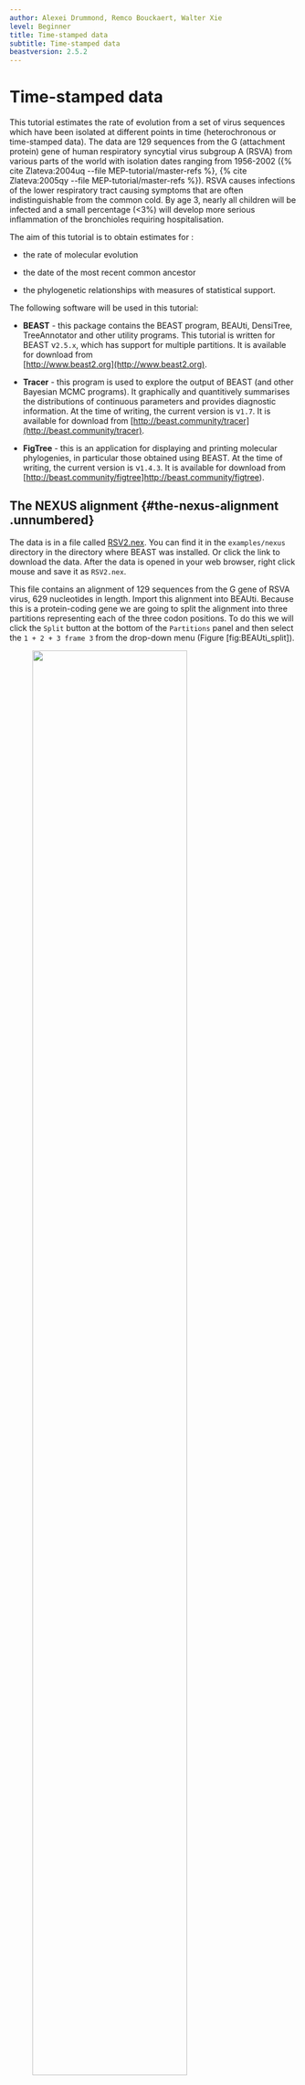 ```yaml
---
author: Alexei Drummond, Remco Bouckaert, Walter Xie
level: Beginner
title: Time-stamped data
subtitle: Time-stamped data
beastversion: 2.5.2
---
```


# Time-stamped data

This tutorial estimates the rate of evolution from a set of virus
sequences which have been isolated at different points in time
(heterochronous or time-stamped data). The data are 129 sequences from
the G (attachment protein) gene of human respiratory syncytial virus
subgroup A (RSVA) from various parts of the world with isolation dates
ranging from 1956-2002 
({% cite Zlateva:2004uq --file MEP-tutorial/master-refs %}, {% cite Zlateva:2005qy --file MEP-tutorial/master-refs %}). 
RSVA causes
infections of the lower respiratory tract causing symptoms that are
often indistinguishable from the common cold. By age 3, nearly all
children will be infected and a small percentage (<3%) will develop
more serious inflammation of the bronchioles requiring hospitalisation.

The aim of this tutorial is to obtain estimates for :

-   the rate of molecular evolution

-   the date of the most recent common ancestor

-   the phylogenetic relationships with measures of statistical support.

The following software will be used in this tutorial:

-   **BEAST** - this package contains the BEAST program, BEAUti,
    DensiTree, TreeAnnotator and other utility programs. This tutorial
    is written for BEAST v`2.5.x`, which has support for multiple
    partitions. It is available for download from\
    [http://www.beast2.org](http://www.beast2.org).

-   **Tracer** - this program is used to explore the output of BEAST
    (and other Bayesian MCMC programs). It graphically and quantitively
    summarises the distributions of continuous parameters and provides
    diagnostic information. At the time of writing, the current version
    is v`1.7`. It is available for download from
    [http://beast.community/tracer](http://beast.community/tracer).

-   **FigTree** - this is an application for displaying and printing
    molecular phylogenies, in particular those obtained using BEAST. At
    the time of writing, the current version is v`1.4.3`. It is
    available for download from [http://beast.community/figtree]http://beast.community/figtree).

## The NEXUS alignment {#the-nexus-alignment .unnumbered}

The data is in a file called
[RSV2.nex](https://github.com/CompEvol/beast2/blob/master/examples/nexus/RSV2.nex?raw=true).
You can find it in the `examples/nexus` directory in the directory
where BEAST was installed. Or click the link to download the data. After
the data is opened in your web browser, right click mouse and save it as
`RSV2.nex`.

This file contains an alignment of 129 sequences from the G gene of RSVA
virus, 629 nucleotides in length. Import this alignment into BEAUti.
Because this is a protein-coding gene we are going to split the
alignment into three partitions representing each of the three codon
positions. To do this we will click the `Split` button at the
bottom of the `Partitions` panel and then select the `1 + 2 + 3
frame 3` from the drop-down menu (Figure \[fig:BEAUti\_split\]).

<figure>
	<a name="fig:BEAUti\_split"></a>
	<img style="width:80.0%;" src="figures//BEAUti_split.png" alt="">
	<figcaption>Figure 1: Split the alignment</figcaption>
</figure>
<br>

This signifies that the first full codon starts at the third nucleotide
in the alignment. This will create three rows in the partitions panel.
You will have to re-link the tree and clock models across the three
partitions (and name them `tree` and `clock` respectively) before
continuing to the next step. The partition panel should now look
something like this:

<figure>
	<a name="fig:BEAUti\_partition"></a>
	<img style="width:80.0%;" src="figures/BEAUti_partition.png" alt="">
	<figcaption>Figure 2: A screenshot of the Partitions tab in BEAUti</figcaption>
</figure>
<br>

## Tip dates {#tip-dates .unnumbered}

By default all the taxa are assumed to have a date of zero (i.e. the
sequences are assumed to be sampled at the same time). In this case, the
RSVA sequences have been sampled at various dates going back to the
1950s. The actual year of sampling is given in the name of each taxon
and we could simply edit the value in the Date column of the table to
reflect these. However, if the taxa names contain the calibration
information, then a convenient way to specify the dates of the sequences
in BEAUti is to click the checkbox `Use tip dates` and then use
the `Configure` button at the top of the `Tip Dates` panel.
Clicking this will make a dialog box appear.

<figure>
	<a name="fig:BEAUti\_GuessDates"></a>
	<img style="width:80.0%;" src="figures/BEAUti_GuessDates.png" alt="">
	<figcaption>Figure 3: Guess dates dialog</figcaption>
</figure>
<br>

Select the option to `use everything`, choose `after last` from from
drop-down box and type `s` into the corresponding text box. This will
extract the trailing numbers from the taxon names after the last little
`s`, which are interpreted as the year (in this case since 1900) that
the sample was isolated.

The dates panel should now look something like this:

<figure>
	<a name="fig:BEAUti\_dates"></a>
	<img style="width:80.0%;" src="figures/BEAUti_dates.png" alt="">
	<figcaption>Figure 4: Dates panel</figcaption>
</figure>
<br>

## Setting the substitution model {#setting-the-substitution-model .unnumbered}

We will use the HKY model with empirical base frequencies for all three
partitions. To do this first link the site partitions and then choose
HKY and Empirical from the Subst Model and Frequencies drop-boxes. Also
check the estimate box for the Mutation Rate,which will finally trigger
to check the `Fix mean mutation rate` box.

<figure>
	<a name="fig:BEAUti\_Site\_Model"></a>
	<img style="width:80.0%;" src="figures/BEAUti_Site_Model.png" alt="">
	<figcaption>Figure 5: Site model</figcaption>
</figure>
<br>

Then, hold `shift` key to select all site models on the left side, and
click `OK` to clone the setting from defined site model (Figure
\[fig:cloneFrom\]). Go through each site model, as you can see, their
configurations are same now.

<figure>
	<a name="fig:cloneFrom"></a>
	<img style="width:80.0%;" src="figures/cloneFrom.png" alt="">
	<figcaption>Figure 6: Clone configuration from one site model to others.</figcaption>
</figure>
<br>


### Priors 

To set up the priors, select the `Priors` tab. Choose `Coalescent Constant Population` 
for the tree prior. Set the prior on the clockRate
parameter to a log-normal with `M=-5` and `S=1.25`.

<figure>
	<a name="fig:BEAUti\_priors"></a>
	<img style="width:80.0%;" src="figures/BEAUti_priors.png" alt="">
	<figcaption>Figure 7: Priors</figcaption>
</figure>
<br>

## Setting the MCMC options

For this dataset let’s initially set the chain length to `2000000` as this will
run reasonably quickly on most modern computers. Set the sampling
frequencies for the screen to `10000`, the trace log file to `400` and the trees
file to `400`.

<figure>
	<a name="fig:BEAUti\_mcmc"></a>
	<img style="width:80.0%;" src="figures/BEAUti_mcmc.png" alt="">
	<figcaption>Figure 8: MCMC options</figcaption>
</figure>
<br>

## Running BEAST {#running-beast .unnumbered}

Save the BEAST file (e.g. `RSV2.xml`) and run it in BEAST.

<figure>
	<a name="fig:BEAST"></a>
	<img style="width:80.0%;" src="figures/BEAST.png" alt="">
	<figcaption>Figure 9: A screenshot of BEAST.</figcaption>
</figure>
<br>

Now run BEAST and when it asks for an input file, provide your newly
created XML file as input. BEAST will then run until it has finished
reporting information to the screen. The actual results files are save
to the disk in the same location as your input file. The output to the
screen will look something like this:

```
                 BEAST v2.2.0, 2002-2014
           Bayesian Evolutionary Analysis Sampling Trees
                     Designed and developed by
    Remco Bouckaert, Alexei J. Drummond, Andrew Rambaut and Marc A. Suchard
                                  
                   Department of Computer Science
                       University of Auckland
                      remco@cs.auckland.ac.nz
                      alexei@cs.auckland.ac.nz
                                  
                 Institute of Evolutionary Biology
                      University of Edinburgh
                         a.rambaut@ed.ac.uk
                                  
                  David Geffen School of Medicine
               University of California, Los Angeles
                         msuchard@ucla.edu
                                  
                    Downloads, Help & Resources:
                            http://beast2.org/
                                  
    Source code distributed under the GNU Lesser General Public License:
                    http://github.com/CompEvol/beast2
                                  
                         BEAST developers:
        Alex Alekseyenko, Trevor Bedford, Erik Bloomquist, Joseph Heled, 
        Sebastian Hoehna, Denise Kuehnert, Philippe Lemey, Wai Lok Sibon Li, 
        Gerton Lunter, Sidney Markowitz, Vladimir Minin, Michael Defoin Platel, 
                Oliver Pybus, Chieh-Hsi Wu, Walter Xie
                                  
                             Thanks to:
            Roald Forsberg, Beth Shapiro and Korbinian Strimmer

    ... ...

            1999000     -6131.9540        80.2        -5496.4810      -635.4730 2m3s/Msamples
            2000000     -6142.7389        80.7        -5506.2818      -636.4570 2m3s/Msamples

    Operator                                                Tuning    #accept    #reject      Pr(m)  Pr(acc|m)
    ScaleOperator(treeScaler.t:tree)                        0.7224        546      71568     0.0360     0.0076 Try setting scaleFactor to about 0.85
    ScaleOperator(treeRootScaler.t:tree)                    0.6019       5076      66818     0.0360     0.0706 Try setting scaleFactor to about 0.776
    Uniform(UniformOperator.t:tree)                              -     387274     334094     0.3601     0.5369 
    SubtreeSlide(SubtreeSlide.t:tree)                       3.9556      57963     302626     0.1801     0.1607 
    Exchange(narrow.t:tree)                                      -      88179     271422     0.1801     0.2452 
    Exchange(wide.t:tree)                                        -        153      71541     0.0360     0.0021 
    WilsonBalding(WilsonBalding.t:tree)                          -        365      71560     0.0360     0.0051 
    ScaleOperator(StrictClockRateScaler.c:clock)            0.7869      17571      54573     0.0360     0.2436 
    UpDownOperator(strictClockUpDownOperator.c:clock)       0.7594        673      70876     0.0360     0.0094 Try setting scaleFactor to about 0.871
    ScaleOperator(KappaScaler.s:RSV2_1)                     0.4069        581       1743     0.0012     0.2500 
    DeltaExchangeOperator(FixMeanMutationRatesOperator)     0.3833       8247      39773     0.0240     0.1717 
    ScaleOperator(KappaScaler.s:RSV2_2)                     0.4276        583       1790     0.0012     0.2457 
    ScaleOperator(KappaScaler.s:RSV2_3)                     0.4421        589       1774     0.0012     0.2493 
    ScaleOperator(PopSizeScaler.t:tree)                     0.5907      18802      53241     0.0360     0.2610 

         Tuning: The value of the operator's tuning parameter, or '-' if the operator can't be optimized.
        #accept: The total number of times a proposal by this operator has been accepted.
        #reject: The total number of timEnd likelihood: -6142.738945357851
    es a proposal by this operator has been rejected.
          Pr(m): The probability this operator is chosen in a step of the MCMC (i.e. the normalized weight).
      Pr(acc|m): The acceptance probability (#accept as a fraction of the total proposals for this operator).


    Total calculation time: 249.968 seconds
```

## Analysing the BEAST output {#analysing-the-beast-output .unnumbered}

Note that the effective sample sizes (ESSs) for many of the logged
quantities are small (ESSs less than 100 will be highlighted in red by
Tracer). This is not good. A low ESS means that the trace contains a lot
of correlated samples and thus may not represent the posterior
distribution well. In the bottom right of the window is a frequency plot
of the samples which is expected given the low ESSs is extremely rough.

If we select the tab on the right-hand-side labelled `Trace` we can view
the raw trace, that is, the sampled values against the step in the MCMC
chain.

<figure>
	<a name="fig:Tracer1"></a>
	<img style="width:80.0%;" src="figures/Tracer1.png" alt="">
	<figcaption>Figure 10: A screenshot of Tracer.</figcaption>
</figure>
<br>

Here you can see how the samples are correlated. There are 5000 samples
in the trace (we ran the MCMC for steps sampling every 400) but adjacent
samples often tend to have similar values. The ESS for the absolute rate
of evolution (clockRate) is about 62 so we are only getting 1
independent sample to every `81=5000/62` actual samples). With a short
run such as this one, it may also be the case that the default burn-in
of 10% of the chain length is inadequate. Not excluding enough of the
start of the chain as burn-in will render estimates of ESS unreliable.

The simple response to this situation is that we need to run the chain
for longer. Given the lowest ESS (for the constant coalescent) is
`44`, it would suggest that we have to run the chain for at least
5 times the length to get reasonable ESSs that are `>200`. So let’s go
for a chain length of 10000000 and log every 2000. Go back to the `MCMC`
options section in BEAUti, and create a new BEAST XML file with a longer
chain length. Now run BEAST and load the new log file into Tracer (you
can leave the old one loaded for comparison).

Click on the Trace tab and look at the raw trace plot.

<figure>
	<a name="fig:Tracer\_density"></a>
	<img style="width:80.0%;" src="figures/Tracer2.png" alt="">
	<figcaption>Figure 11: tracer</figcaption>
</figure>
<br>

Again we have chosen options that produce 5000 samples and with an ESS
of about `342` there is still auto-correlation between the samples but
`>340` effectively independent samples will now provide a very good
estimate of the posterior distribution. There are no obvious trends in
the plot which would suggest that the MCMC has not yet converged, and
there are no significant long range fluctuations in the trace which
would suggest poor mixing.

As we are satisfied with the mixing we can now move on to one of the
parameters of interest: substitution rate. Select `clockRate` in the
left-hand table. This is the average substitution rate across all sites
in the alignment. Now choose the density plot by selecting the tab
labeled `Marginal Density`. This shows a plot of the marginal
posterior probability density of this parameter. You should see a plot
similar to this:

<figure>
	<a name="fig:Tracer\_density"></a>
	<img style="width:80.0%;" src="figures/Tracer_density.png" alt="">
	<figcaption>Figure 12: marginal density in tracer</figcaption>
</figure>
<br>

As you can see the posterior probability density is roughly bell-shaped.
There is some sampling noise which would be reduced if we ran the chain
for longer or sampled more often but we already have a good estimate of
the mean and HPD interval. You can overlay the density plots of multiple
traces in order to compare them (it is up to the user to determine
whether they are comparable on the the same axis or not). Select the
relative substitution rates for all three codon positions in the table
to the left (labelled `mutationRate.1`, `mutationRate.2` and
`mutationRate.3`). You will now see the posterior probability densities
for the relative substitution rate at all three codon positions
overlaid:

<figure>
	<a name="fig:Tracer\_relativeRates"></a>
	<img style="width:80.0%;" src="figures/Tracer_relativeRates.png" alt="">
	<figcaption>Figure 13: The posterior probability densities for the relative substitution rates</figcaption>
</figure>
<br>

## Summarising the trees {#summarizing-the-trees .unnumbered}

Use the program TreeAnnotator to summarise the tree and view the results
in Figtree (Figure \[fig:RSV2tree\]).

<figure>
	<a name="fig:RSV2tree"></a>
	<img style="width:80.0%;" src="figures/RSV2_mcc_tree.png" alt="">
	<figcaption>Figure 14: The Maximum clade credibility tree for the G gene of 129 RSVA-2 viral samples.</figcaption>
</figure>
<br>

DensiTree with clade height bars for clades with over 50% support. Root
canal tree represents maximum clade credibility tree.

<figure>
	<a name="fig:RSV2tree"></a>
	<img style="width:80.0%;" src="figures/DensiTree.png" alt="">
	<figcaption>Figure 15: The posterior tree set visualised in DensiTree.</figcaption>
</figure>
<br>


## Questions {#questions .unnumbered}

> In what year did the common ancestor of all RSVA viruses sampled live?
> What is the 95% HPD?

## Bonus section: Bayesian Skyline plot {#bonus-section-bayesian-skyline-plot .unnumbered}

We can reconstruct the population history using the Bayesian Skyline
plot. In order to do so, load the XML file into BEAUti, select the
priors-tab and change the tree prior from coalescent with constant
population size to coalescent with Bayesian skyline. Note that an extra
item is added to the priors called `Markov chained population sizes`
which is a prior that ensures dependence between population sizes.

<figure>
	<a name="fig:BEAUti\_priors2"></a>
	<img style="width:80.0%;" src="figures/BEAUti_priors2.png" alt="">
	<figcaption>Figure 16: Priors</figcaption>
</figure>
<br>

By default the number of groups used in the skyline analysis is set to
5, To change this, select menu View/Show Initialization panel and a list
of parameters is shown. Select `bPopSizes.t:tree` and change the
dimension to 3. Likewise, selection `bGroupSizes.t:tree` and change
its dimension to 3. The dimensions of the two parameters should be the
same. More groups mean more population changes can be detected, but it
also means more parameters need to be estimated and the chain runs
longer. The extended Bayesian skyline plot automatically detects the
number of changes, so it could be used as an alternative tree prior.

<figure>
	<a name="fig:BEAUti\_init"></a>
	<img style="width:80.0%;" src="figures/BEAUti_init.png" alt="">
	<figcaption>Figure 17: Initialization panel</figcaption>
</figure>
<br>

This analysis requires a bit longer to converge, so change the MCMC
chain length to 10 million, and the log intervals for the trace-log and
tree-log to 10 thousand. Then, save the file and run BEAST.

To plot the population history, load the log file in tracer and select
the menu Analysis/Bayesian Skyline Reconstruction.

<figure>
	<a name="fig:tracerBSP1"></a>
	<img style="width:80.0%;" src="figures/tracerBSP1.png" alt="">
	<figcaption>Figure 18: Bayesian Skyline Reconstruction in Tracer</figcaption>
</figure>
<br>

A dialog is shown where you can specify the tree file associated with
the log file. Also, since the youngest sample is from 2002, change the
entry for age of youngest tip to 2002.

<figure>
	<a name="fig:tracerBSP2"></a>
	<img style="width:80.0%;" src="figures/tracerBSP2.png" alt="">
	<figcaption>Figure 19: Bayesian Skyline Reconstruction dialog in Tracer</figcaption>
</figure>
<br>

After some calculation, a graph appears showing population history where
the median and 95% HPD intervals are plotted. After selecting the 
`solid interval` checkbox, the graph should look something like this.

<figure>
	<a name="fig:tracerBSP3"></a>
	<img style="width:80.0%;" src="figures/tracerBSP3.png" alt="">
	<figcaption>Figure 20: Bayesian Skyline Reconstruction</figcaption>
</figure>
<br>

## Questions {#questions-1 .unnumbered}

>
>1.  By what amount did the effective population size of RSVA grow from
>    1970 to 2002 according to the BSP?
>
>2.  What are the underlying assumptions of the BSP? Are the violated by
>    this data set?
>

## Exercise

Change the Bayesian skyline prior to extended Bayesian skyline plot
(EBSP) prior and run till convergence. EBSP produces an extra log file,
called `EBSP.$(seed).log` where `$(seed)` is replaced by the seed you used
to run BEAST. A plot can be created by running the EBSPAnalyser utility,
and loading the output file in a spreadsheet.

> How many groups are indicated by the EBSP analysis? This is much lower
> than for BSP. How does this affect the population history plots?

# Useful Links

- [Bayesian Evolutionary Analysis with BEAST 2](http://www.beast2.org/book.html) {% cite BEAST2book2014 --file MEP-tutorial/master-refs %}
- BEAST 2 website and documentation: [http://www.beast2.org/](http://www.beast2.org/)
- Join the BEAST user discussion: [http://groups.google.com/group/beast-users](http://groups.google.com/group/beast-users) 

# Relevant References

{% bibliography --cited --file MEP-tutorial/master-refs.bib %}